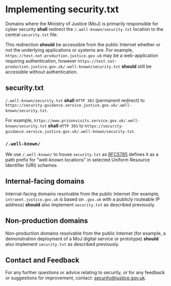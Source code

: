 # Implementing security.txt

Domains where the Ministry of Justice \(MoJ\) is primarily responsible for cyber security **shall** redirect the `/.well-known/security.txt` location to the central `security.txt` file.

This redirection **should** be accessible from the public Internet whether or not the underlying applications or systems are. For example, `https://test.not-production.justice.gov.uk` may be a web-application requiring authentication, however `https://test.not-production.justice.gov.uk/.well-known/security.txt` **should** still be accessible without authentication.

## security.txt

`/.well-known/security.txt` **shall** `HTTP 301` \(permanent redirect\) to `https://security-guidance.service.justice.gov.uk/.well-known/security.txt`.

For example, `https://www.prisonvisits.service.gov.uk/.well-known/security.txt` **shall** `HTTP 301` to `https://security-guidance.service.justice.gov.uk/.well-known/security.txt`.

### `/.well-known/`

We use `/.well-known/` to house `security.txt` as [RFC5785](https://tools.ietf.org/html/rfc5785) defines it as a path prefix for "well-known locations" in selected Uniform Resource Identifier \(URI\) schemes.

## Internal-facing domains

Internal-facing domains resolvable from the public Internet \(for example, `intranet.justice.gov.uk` is based on `.gov.uk` with a publicly routeable IP address\) **should** also implement `security.txt` as described previously.

## Non-production domains

Non-production domains resolvable from the public Internet \(for example, a demonstration deployment of a MoJ digital service or prototype\) **should** also implement `security.txt` as described previously.

## Contact and Feedback

For any further questions or advice relating to security, or for any feedback or suggestions for improvement, contact: [security@justice.gov.uk](mailto:security@justice.gov.uk).

